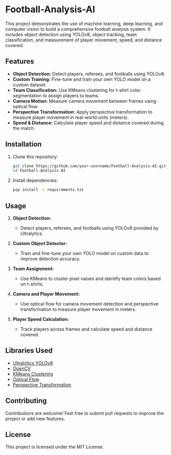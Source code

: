 # Football-Analysis-AI

This project demonstrates the use of machine learning, deep learning, and computer vision to build a comprehensive football analysis system. It includes object detection using YOLOv8, object tracking, team classification, and measurement of player movement, speed, and distance covered.

## Features
- **Object Detection:** Detect players, referees, and footballs using YOLOv8.
- **Custom Training:** Fine-tune and train your own YOLO model on a custom dataset.
- **Team Classification:** Use KMeans clustering for t-shirt color segmentation to assign players to teams.
- **Camera Motion:** Measure camera movement between frames using optical flow.
- **Perspective Transformation:** Apply perspective transformation to measure player movement in real-world units (meters).
- **Speed & Distance:** Calculate player speed and distance covered during the match.

## Installation

1. Clone this repository:
    ```bash
    git clone https://github.com/your-username/Football-Analysis-AI.git
    cd Football-Analysis-AI
    ```

2. Install dependencies:
    ```bash
    pip install -r requirements.txt
    ```

## Usage

1. **Object Detection:**
   - Detect players, referees, and footballs using YOLOv8 provided by Ultralytics.

2. **Custom Object Detector:**
   - Train and fine-tune your own YOLO model on custom data to improve detection accuracy.

3. **Team Assignment:**
   - Use KMeans to cluster pixel values and identify team colors based on t-shirts.

4. **Camera and Player Movement:**
   - Use optical flow for camera movement detection and perspective transformation to measure player movement in meters.

5. **Player Speed Calculation:**
   - Track players across frames and calculate speed and distance covered.

## Libraries Used
- [Ultralytics YOLOv8](https://github.com/ultralytics/yolov8)
- [OpenCV](https://opencv.org/)
- [KMeans Clustering](https://scikit-learn.org/stable/modules/generated/sklearn.cluster.KMeans.html)
- [Optical Flow](https://docs.opencv.org/3.4/d4/dee/tutorial_optical_flow.html)
- [Perspective Transformation](https://docs.opencv.org/3.4/da/d54/group__imgproc__transform.html)

## Contributing

Contributions are welcome! Feel free to submit pull requests to improve the project or add new features.

## License

This project is licensed under the MIT License.
